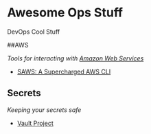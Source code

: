 # Awesome Ops Stuff
DevOps Cool Stuff


##AWS

*Tools for interacting with [Amazon Web Services](http://aws.amazon.com/)*

- [SAWS: A Supercharged AWS CLI](https://github.com/donnemartin/saws)


## Secrets
*Keeping your secrets safe*

- [Vault Project](https://vaultproject.io/)